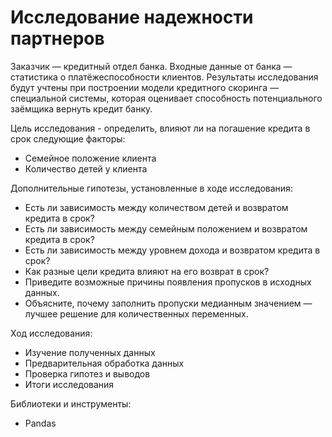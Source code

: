 # Исследование надежности партнеров

Заказчик — кредитный отдел банка. Входные данные от банка — статистика о платёжеспособности клиентов.
Результаты исследования будут учтены при построении модели кредитного скоринга — специальной системы, которая оценивает способность потенциального заёмщика вернуть кредит банку.

Цель исследования - определить, влияют ли на погашение кредита в срок следующие факторы:
* Семейное положение клиента
* Количество детей у клиента

Дополнительные гипотезы, установленные в ходе исследования:
* Есть ли зависимость между количеством детей и возвратом кредита в срок?
* Есть ли зависимость между семейным положением и возвратом кредита в срок?
* Есть ли зависимость между уровнем дохода и возвратом кредита в срок?
* Как разные цели кредита влияют на его возврат в срок?
* Приведите возможные причины появления пропусков в исходных данных.
* Объясните, почему заполнить пропуски медианным значением — лучшее решение для количественных переменных.


Ход исследования:
* Изучение полученных данных
* Предварительная обработка данных
* Проверка гипотез и выводов
* Итоги исследования

Библиотеки и инструменты:
* Pandas
